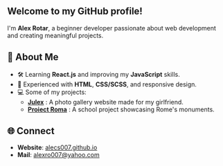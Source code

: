## Welcome to my GitHub profile!

I'm **Alex Rotar**, a beginner developer passionate about web development and creating meaningful projects.  

## 🔎 About Me  
- 🛠 Learning **React.js** and improving my **JavaScript** skills.  
- 🎨 Experienced with **HTML**, **CSS/SCSS**, and responsive design.  
- 💻 Some of my projects:  
  - **[Julex](https://github.com/alecs007/julex)** : A photo gallery website made for my girlfriend.  
  - **[Proiect Roma](https://github.com/alecs007/proiect_roma)** : A school project showcasing Rome's monuments.  

## 🌐 Connect  
- **Website**: [alecs007.github.io](https://alecs007.github.io)
- **Mail**: alexro007@yahoo.com


